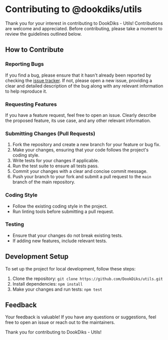 # Contributing to @dookdiks/utils

Thank you for your interest in contributing to DookDiks - Utils! Contributions are welcome and appreciated. Before contributing, please take a moment to review the guidelines outlined below.

## How to Contribute

### Reporting Bugs

If you find a bug, please ensure that it hasn't already been reported by checking the [issue tracker](https://github.com/DookDiks/utils/issues). If not, please open a new issue, providing a clear and detailed description of the bug along with any relevant information to help reproduce it.

### Requesting Features

If you have a feature request, feel free to open an issue. Clearly describe the proposed feature, its use case, and any other relevant information.

### Submitting Changes (Pull Requests)

1. Fork the repository and create a new branch for your feature or bug fix.
2. Make your changes, ensuring that your code follows the project's coding style.
3. Write tests for your changes if applicable.
4. Run the test suite to ensure all tests pass.
5. Commit your changes with a clear and concise commit message.
6. Push your branch to your fork and submit a pull request to the `main` branch of the main repository.

### Coding Style

- Follow the existing coding style in the project.
- Run linting tools before submitting a pull request.

### Testing

- Ensure that your changes do not break existing tests.
- If adding new features, include relevant tests.

## Development Setup

To set up the project for local development, follow these steps:

1. Clone the repository: `git clone https://github.com/DookDiks/utils.git`
2. Install dependencies: `npm install`
3. Make your changes and run tests: `npm test`

## Feedback

Your feedback is valuable! If you have any questions or suggestions, feel free to open an issue or reach out to the maintainers.

Thank you for contributing to DookDiks - Utils!